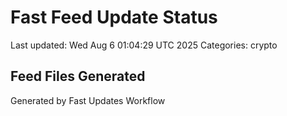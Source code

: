 # Fast Feed Update Status
Last updated: Wed Aug  6 01:04:29 UTC 2025
Categories: crypto

## Feed Files Generated

Generated by Fast Updates Workflow
